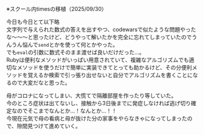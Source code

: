 ※スクール内timesの移植（2025/09/30）

今日も今日とて以下略  
文字列で与えられた数式の答えを出すやつ、codewarsで似たような問題やったな～～～と思ったけど、どうやって解いたかを完全に忘れてしまっていたのでうんうん悩んで`send`とかを使って何とかやった。  
でも`eval`の引数に数式そのまま渡せば良いだけだった…。  
Rubyは便利なメソッドがいっぱい用意されていて、複雑なアルゴリズムでも適切なメソッドを使うだけで簡単に実装できてとっても助かるけど、その分便利メソッドを覚えるか検索で引っ張り出せないと自分でアルゴリズムを書くことになるので大変だなと思った。  

母がコロナになってしまい、大慌てで隔離部屋を作ったり等していた。  
今のところ症状は出てないし、接触から3日後までに発症しなければ逃げ切り確定なのでそこまでなんとか…！なんとか…！！  
今現在元気で母の看病と母が抜けた分の家事をやらなきゃになってしまったので、隙間見つけて進めていく。  

